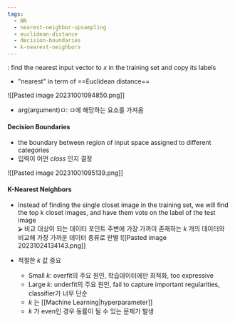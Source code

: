 ```yaml
---
tags:
  - NN
  - nearest-neighbor-upsampling
  - euclidean-distance
  - decision-boundaries
  - k-nearest-neighbors
---
```

: find the nearest input vector to _x_ in the training set and copy its labels

- "nearest" in term of ==Euclidean distance==

![[Pasted image 20231001094850.png]] 
- arg(argument)ㅁ: ㅁ에 해당하는 요소를 가져옴

#### Decision Boundaries
- the boundary between region of input space assigned to different categories
- 입력이 어떤 _class_ 인지 결정

![[Pasted image 20231001095139.png]]

#### K-Nearest Neighbors
- Instead of finding the single closet image in the training set, we will find the top k closet images, and have them vote on the label of the test image  
	⮚   비교 대상이 되는 데이터 포인트 주변에 가장 가까이 존재하는 _k_ 개의 데이터와 비교해 가장 가까운 데이터 종류로 판별
	![[Pasted image 20231024134143.png]]

- 적절한 _k_ 값 중요  
	- Small _k_: overfit의 주요 원인, 학습데이터에만 최적화, too expressive
	- Large _k_: underfit의 주요 원인, fail to capture important regularities, classifier가 너무 단순
	- _k_ 는 [[Machine Learning|hyperparameter]] 
	- _k_ 가 even인 경우 동률이 될 수 있는 문제가 발생